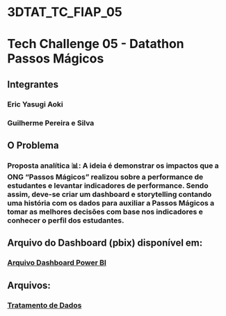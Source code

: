 # 3DTAT_TC_FIAP_05

# Tech Challenge 05 - Datathon Passos Mágicos

## Integrantes
### Eric Yasugi Aoki
### Guilherme Pereira e Silva

## O Problema
### Proposta analítica 📊: A ideia é demonstrar os impactos que a ONG “Passos Mágicos” realizou sobre a performance de estudantes e levantar indicadores de performance. Sendo assim, deve-se criar um dashboard e storytelling contando uma história com os dados para auxiliar a Passos Mágicos a tomar as melhores decisões com base nos indicadores e conhecer o perfil dos estudantes.

## Arquivo do Dashboard (pbix) disponível em:
### <a href="https://github.com/eaoki87/3DTAT_TC_FIAP_05/raw/refs/heads/main/TC5%20-%20Eric%20Aoki%20e%20Guilherme%20Pereira.pbix"> Arquivo Dashboard Power BI</a>

## Arquivos:
### <a href="https://github.com/eaoki87/3DTAT_TC_FIAP_05/blob/main/Tech_Challenge_5_Eric_Aoki_e_Guilherme_Pereira.ipynb">Tratamento de Dados</a>
